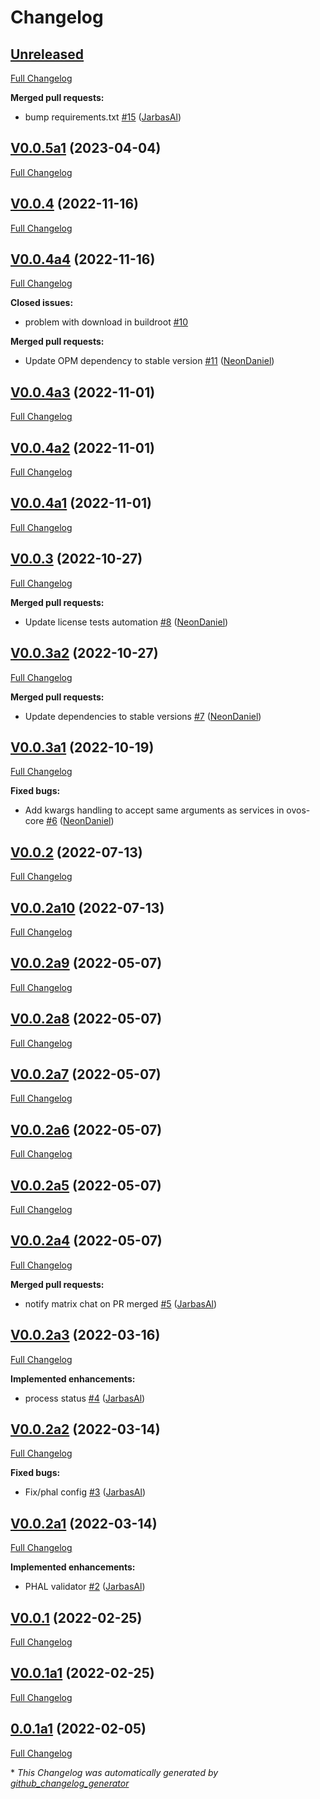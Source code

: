 # Changelog

## [Unreleased](https://github.com/OpenVoiceOS/ovos-PHAL/tree/HEAD)

[Full Changelog](https://github.com/OpenVoiceOS/ovos-PHAL/compare/V0.0.5a1...HEAD)

**Merged pull requests:**

- bump requirements.txt [\#15](https://github.com/OpenVoiceOS/ovos-PHAL/pull/15) ([JarbasAl](https://github.com/JarbasAl))

## [V0.0.5a1](https://github.com/OpenVoiceOS/ovos-PHAL/tree/V0.0.5a1) (2023-04-04)

[Full Changelog](https://github.com/OpenVoiceOS/ovos-PHAL/compare/V0.0.4...V0.0.5a1)

## [V0.0.4](https://github.com/OpenVoiceOS/ovos-PHAL/tree/V0.0.4) (2022-11-16)

[Full Changelog](https://github.com/OpenVoiceOS/ovos-PHAL/compare/V0.0.4a4...V0.0.4)

## [V0.0.4a4](https://github.com/OpenVoiceOS/ovos-PHAL/tree/V0.0.4a4) (2022-11-16)

[Full Changelog](https://github.com/OpenVoiceOS/ovos-PHAL/compare/V0.0.4a3...V0.0.4a4)

**Closed issues:**

- problem with download in buildroot [\#10](https://github.com/OpenVoiceOS/ovos-PHAL/issues/10)

**Merged pull requests:**

- Update OPM dependency to stable version [\#11](https://github.com/OpenVoiceOS/ovos-PHAL/pull/11) ([NeonDaniel](https://github.com/NeonDaniel))

## [V0.0.4a3](https://github.com/OpenVoiceOS/ovos-PHAL/tree/V0.0.4a3) (2022-11-01)

[Full Changelog](https://github.com/OpenVoiceOS/ovos-PHAL/compare/V0.0.4a2...V0.0.4a3)

## [V0.0.4a2](https://github.com/OpenVoiceOS/ovos-PHAL/tree/V0.0.4a2) (2022-11-01)

[Full Changelog](https://github.com/OpenVoiceOS/ovos-PHAL/compare/V0.0.4a1...V0.0.4a2)

## [V0.0.4a1](https://github.com/OpenVoiceOS/ovos-PHAL/tree/V0.0.4a1) (2022-11-01)

[Full Changelog](https://github.com/OpenVoiceOS/ovos-PHAL/compare/V0.0.3...V0.0.4a1)

## [V0.0.3](https://github.com/OpenVoiceOS/ovos-PHAL/tree/V0.0.3) (2022-10-27)

[Full Changelog](https://github.com/OpenVoiceOS/ovos-PHAL/compare/V0.0.3a2...V0.0.3)

**Merged pull requests:**

- Update license tests automation [\#8](https://github.com/OpenVoiceOS/ovos-PHAL/pull/8) ([NeonDaniel](https://github.com/NeonDaniel))

## [V0.0.3a2](https://github.com/OpenVoiceOS/ovos-PHAL/tree/V0.0.3a2) (2022-10-27)

[Full Changelog](https://github.com/OpenVoiceOS/ovos-PHAL/compare/V0.0.3a1...V0.0.3a2)

**Merged pull requests:**

- Update dependencies to stable versions [\#7](https://github.com/OpenVoiceOS/ovos-PHAL/pull/7) ([NeonDaniel](https://github.com/NeonDaniel))

## [V0.0.3a1](https://github.com/OpenVoiceOS/ovos-PHAL/tree/V0.0.3a1) (2022-10-19)

[Full Changelog](https://github.com/OpenVoiceOS/ovos-PHAL/compare/V0.0.2...V0.0.3a1)

**Fixed bugs:**

- Add kwargs handling to accept same arguments as services in ovos-core [\#6](https://github.com/OpenVoiceOS/ovos-PHAL/pull/6) ([NeonDaniel](https://github.com/NeonDaniel))

## [V0.0.2](https://github.com/OpenVoiceOS/ovos-PHAL/tree/V0.0.2) (2022-07-13)

[Full Changelog](https://github.com/OpenVoiceOS/ovos-PHAL/compare/V0.0.2a10...V0.0.2)

## [V0.0.2a10](https://github.com/OpenVoiceOS/ovos-PHAL/tree/V0.0.2a10) (2022-07-13)

[Full Changelog](https://github.com/OpenVoiceOS/ovos-PHAL/compare/V0.0.2a9...V0.0.2a10)

## [V0.0.2a9](https://github.com/OpenVoiceOS/ovos-PHAL/tree/V0.0.2a9) (2022-05-07)

[Full Changelog](https://github.com/OpenVoiceOS/ovos-PHAL/compare/V0.0.2a8...V0.0.2a9)

## [V0.0.2a8](https://github.com/OpenVoiceOS/ovos-PHAL/tree/V0.0.2a8) (2022-05-07)

[Full Changelog](https://github.com/OpenVoiceOS/ovos-PHAL/compare/V0.0.2a7...V0.0.2a8)

## [V0.0.2a7](https://github.com/OpenVoiceOS/ovos-PHAL/tree/V0.0.2a7) (2022-05-07)

[Full Changelog](https://github.com/OpenVoiceOS/ovos-PHAL/compare/V0.0.2a6...V0.0.2a7)

## [V0.0.2a6](https://github.com/OpenVoiceOS/ovos-PHAL/tree/V0.0.2a6) (2022-05-07)

[Full Changelog](https://github.com/OpenVoiceOS/ovos-PHAL/compare/V0.0.2a5...V0.0.2a6)

## [V0.0.2a5](https://github.com/OpenVoiceOS/ovos-PHAL/tree/V0.0.2a5) (2022-05-07)

[Full Changelog](https://github.com/OpenVoiceOS/ovos-PHAL/compare/V0.0.2a4...V0.0.2a5)

## [V0.0.2a4](https://github.com/OpenVoiceOS/ovos-PHAL/tree/V0.0.2a4) (2022-05-07)

[Full Changelog](https://github.com/OpenVoiceOS/ovos-PHAL/compare/V0.0.2a3...V0.0.2a4)

**Merged pull requests:**

- notify matrix chat on PR merged [\#5](https://github.com/OpenVoiceOS/ovos-PHAL/pull/5) ([JarbasAl](https://github.com/JarbasAl))

## [V0.0.2a3](https://github.com/OpenVoiceOS/ovos-PHAL/tree/V0.0.2a3) (2022-03-16)

[Full Changelog](https://github.com/OpenVoiceOS/ovos-PHAL/compare/V0.0.2a2...V0.0.2a3)

**Implemented enhancements:**

- process status [\#4](https://github.com/OpenVoiceOS/ovos-PHAL/pull/4) ([JarbasAl](https://github.com/JarbasAl))

## [V0.0.2a2](https://github.com/OpenVoiceOS/ovos-PHAL/tree/V0.0.2a2) (2022-03-14)

[Full Changelog](https://github.com/OpenVoiceOS/ovos-PHAL/compare/V0.0.2a1...V0.0.2a2)

**Fixed bugs:**

- Fix/phal config [\#3](https://github.com/OpenVoiceOS/ovos-PHAL/pull/3) ([JarbasAl](https://github.com/JarbasAl))

## [V0.0.2a1](https://github.com/OpenVoiceOS/ovos-PHAL/tree/V0.0.2a1) (2022-03-14)

[Full Changelog](https://github.com/OpenVoiceOS/ovos-PHAL/compare/V0.0.1...V0.0.2a1)

**Implemented enhancements:**

- PHAL validator [\#2](https://github.com/OpenVoiceOS/ovos-PHAL/pull/2) ([JarbasAl](https://github.com/JarbasAl))

## [V0.0.1](https://github.com/OpenVoiceOS/ovos-PHAL/tree/V0.0.1) (2022-02-25)

[Full Changelog](https://github.com/OpenVoiceOS/ovos-PHAL/compare/V0.0.1a1...V0.0.1)

## [V0.0.1a1](https://github.com/OpenVoiceOS/ovos-PHAL/tree/V0.0.1a1) (2022-02-25)

[Full Changelog](https://github.com/OpenVoiceOS/ovos-PHAL/compare/0.0.1a1...V0.0.1a1)

## [0.0.1a1](https://github.com/OpenVoiceOS/ovos-PHAL/tree/0.0.1a1) (2022-02-05)

[Full Changelog](https://github.com/OpenVoiceOS/ovos-PHAL/compare/bd50000eda7fbba247db888b123bd64cf5738ddc...0.0.1a1)



\* *This Changelog was automatically generated by [github_changelog_generator](https://github.com/github-changelog-generator/github-changelog-generator)*
